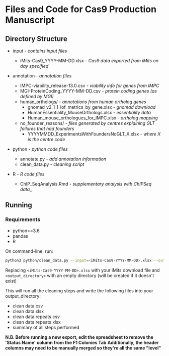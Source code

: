 # Files and Code for Cas9 Production Manuscript

## Directory Structure
* input - _contains input files_
	* iMits-Cas9_YYYY-MM-DD.xlsx - _Cas9 data exported from iMits on day specified_

* annotation - _annotation files_
	* IMPC-viability_release-13.0.csv - _viability info for genes from IMPC_
	* MGI-ProteinCoding_YYYY-MM-DD.csv - _protein coding genes (as defined by MGI)_
	* human_orthologs/ - _annotations from human ortholog genes_
		* gnomad_v2_1_1_lof_metrics_by_gene.xlsx - _gnomad download_
		* HumanEssentiality_MouseOrthologs.xlsx - _essentiality data_
		* Human_mouse_orthologues_for_IMPC.xlsx - _ortholog mapping_
	* no_founder_reasons/ - _files generated by centres explaining GLT failures that had founders_
		*  YYYYMMDD_ExperimentsWithFoundersNoGLT_X.xlsx - _where X is the centre code_

* python - _python code files_
	* annotate.py - _add annotation information_
	* clean_data.py - _cleaning script_

* R - _R code files_
	* ChIP_SeqAnalysis.Rmd - _supplementary analysis with ChIPSeq data__

## Running

### Requirements
* python>=3.6
* pandas
* R

On command-line, run:
```bash
python3 python/clean_data.py --input=<iMits-Cas9-YYYY-MM-DD>.xlsx --output=<output_directory>
```
Replacing `<iMits-Cas9-YYYY-MM-DD>.xlsx` with your iMits download file and `<output_directory>` with an empty directory (will be created if it doesn't exist)

This will run all the cleaning steps and write the following files into your output_directory:
* clean data csv
* clean data xlsx
* clean data repeats csv
* clean data repeats xlsx
* summary of all steps performed

**N.B. Before running a new export, edit the spreadsheet to remove the 'Status Name' column from the F1 Colonies Tab**
**Additionally, the header columns may need to be manually merged so they're all the same "level"**